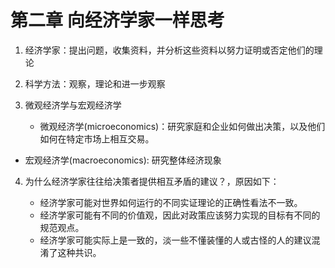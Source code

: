 # 第二章 向经济学家一样思考

1. 经济学家：提出问题，收集资料，并分析这些资料以努力证明或否定他们的理论
2. 科学方法：观察，理论和进一步观察
4. 微观经济学与宏观经济学

   - 微观经济学(microeconomics)：研究家庭和企业如何做出决策，以及他们如何在特定市场上相互交易。
- 宏观经济学(macroeconomics): 研究整体经济现象
4. 为什么经济学家往往给决策者提供相互矛盾的建议？，原因如下：

   - 经济学家可能对世界如何运行的不同实证理论的正确性看法不一致。
   - 经济学家可能有不同的价值观，因此对政策应该努力实现的目标有不同的规范观点。
   - 经济学家可能实际上是一致的，淡一些不懂装懂的人或古怪的人的建议混淆了这种共识。
